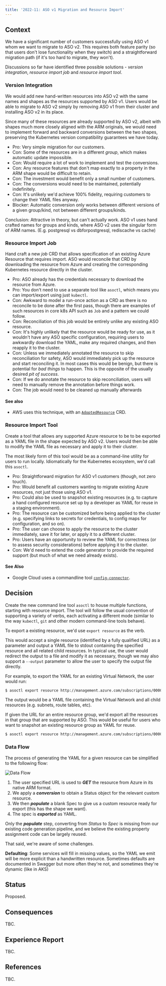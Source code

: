 ```yaml
---
title: '2022-11: ASO v1 Migration and Resource Import'
---
```


## Context

We have a significant number of customers successfully using ASO v1 whom we want to migrate to ASO v2. This requires both feature parity (so that users don't lose functionality when they switch) and a straightforward migration path (if it's too hard to migrate, they won't).

Discussions so far have identified three possible solutions - *version integration*, *resource import job* and *resource import tool*.
### Version Integration

We would add new hand-written resources into ASO v2 with the same names and shapes as the resources supported by ASO v1. Users would be able to migrate to ASO v2 simply by removing ASO v1 from their cluster and installing ASO v2 in its place.

Since many of these resources are already supported by ASO v2, albeit with shapes much more closely aligned with the ARM originals, we would need to implement forward and backward conversions between the two shapes, preserving the Kubernetes version compatibility guarantees we have today.

* Pro: Very simple migration for our customers.
* Con: Some of the resources are in a different *group*, which makes automatic update impossible.
* Con: Would require a lot of work to implement and test the conversions.
* Con: Any resource features that don't map exactly to a property in the ARM shape would be difficult to retain.
* Con: The investment would benefit only a small number of customers.
* Con: The conversions would need to be maintained, potentially indefinitely.
* Con: It's unlikely we'd achieve 100% fidelity, requiring customers to change their YAML files anyway.
* Blocker: Automatic conversion only works between different versions of a given group/kind, not between different groups/kinds.

Conclusion: Attractive in theory, but can't actually work. ASO v1 uses hand crafted names for groups and kinds, where ASO v2 uses the singular form of ARM names. (E.g. postgresql vs dbforpostgresql, rediscache vs cache)

### Resource Import Job

Hand craft a new _job_ CRD that allows specification of an existing Azure Resource that requires import. ASO would reconcile that CRD by downloading the resource from Azure and creating the corresponding Kubernetes resource directly in the cluster.

* Pro: ASO already has the credentials necessary to download the resource from Azure.
* Pro: You don't need to use a separate tool like `asoctl`, which means you can import/export using just `kubectl`.
* Con: Awkward to model a run-once action as a CRD as there is no reconcile to be done after the first pass, though there are examples of such resources in core k8s API such as `Job` and a pattern we could follow.
* Con: Reconciliation of this job would be entirely unlike any existing ASO resource.
* Con: It's highly unlikely that the resource would be ready for use, as it wouldn't have any ASO specific configuration, requiring users to awkwardly download the YAML, make any required changes, and then reapply it to the cluster.
* Con: Unless we immediately annotated the resource to skip reconciliation for safety, ASO would immediately pick up the resource and start reconciling it. In most cases this would be benign, but there is potential for _bad things_ to happen. This is the opposite of the usually desired *pit of success*.
* Con: If we do annotate the resource to skip reconciliation, users will need to manually remove the annotation before things work.
* Con: The job would need to be cleaned up manually afterwards

#### See also
* AWS uses this technique, with an [`AdoptedResource`](https://aws-controllers-k8s.github.io/community/docs/user-docs/adopted-resource/) CRD. 


### Resource Import Tool

Create a tool that allows any supported Azure resource to be to be exported as a YAML file in the shape expected by ASO v2. Users would then be able to modify the YAML file as necessary and apply it to their cluster.

The most likely form of this tool would be as a command-line utility for users to run locally. Idiomatically for the Kubernetes ecosystem, we'd call this `asoctl`.

* Pro: Straightforward migration for ASO v1 customers (though, not zero touch).
* Pro: Would benefit all customers wanting to migrate existing Azure resources, not just those using ASO v1.
* Pro: Could also be used to snapshot existing resources (e.g. to capture a hand configured resource set up by a developer as YAML for reuse in a staging environment).
* Pro: The resource can be customized before being applied to the cluster (e.g. specifying links to secrets for credentials, to config maps for configuration, and so on).
* Pro: The user can choose to apply the resource to the cluster immediately, save it for later, or apply it to a different cluster.
* Pro: Users have an opportunity to review the YAML for correctness (or to assess security considerations) before applying it to the cluster. 
* Con: We'd need to extend the code generator to provide the required support (but much of what we need already exists).

#### See Also

* Google Cloud uses a commandline tool [`config-connector`](https://cloud.google.com/config-connector/docs/how-to/import-export/export).

## Decision

Create the new command line tool `asoctl` to house multiple functions, starting with resource import. The tool will follow the usual convention of supporting a variety of verbs, each activating a different mode (similar to the way `kubectl`, `git` and other modern command-line tools behave).

To export a existing resource, we'd use `export resource` as the verb. 

This would accept a single resource (identified by a fully qualified URL) as a parameter and output a YAML file to stdout containing the specified resource and all related child resources. In typical use, the user would redirect the output to a file and modify it as necessary, though we may also support a `--output` parameter to allow the user to specify the output file directly.

For example, to export the YAML for an existing Virtual Network, the user would run:

``` bash
$ asoctl export resource http://management.azure.com/subscriptions/00000000-0000-0000-0000-000000000000/resourceGroups/rg1/providers/Microsoft.Network/virtualNetworks/vnet1
```

The output would be a YAML file containing the Virtual Network and all child resources (e.g. subnets, route tables, etc).

If given the URL for an entire resource group, we'd export all the resources in that group that are supported by ASO. This would be useful for users who want to snapshot an existing resource group as YAML for reuse.

``` bash
$ asoctl export resource http://management.azure.com/subscriptions/00000000-0000-0000-0000-000000000000/resourceGroups/rg1
```

### Data Flow

The process of generating the YAML for a given resource can be simplified to the following flow:

![Data Flow](../images/adr-2022-11-import-flow.png)

1. The user specified URL is used to ***GET*** the resource from Azure in its native ARM format.
2. We apply a ***conversion*** to obtain a Status object for the relevant custom resource.
3. We then ***populate*** a blank Spec to give us a custom resource ready for export (this has the shape we want).
4. The spec is ***exported*** as YAML.

Only the ***populate*** step, converting from *Status* to *Spec* is missing from our existing code generation pipeline, and we believe the existing property assignment code can be largely reused.

That said, we're aware of some challenges. 

**Defaulting**: Some services will fill in missing values, so the YAML we emit will be more explicit than a handwritten resource. Sometimes defaults are documented in Swagger but more often they're not, and sometimes they're dynamic (like in AKS)

## Status

Proposed.

## Consequences

TBC.

## Experience Report

TBC.

## References

TBC.

